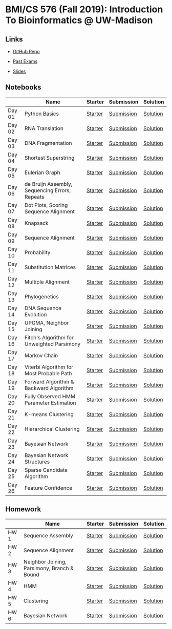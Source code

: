 # BMI/CS 576 (Fall 2019): Introduction To Bioinformatics @ UW-Madison

## Links

- [GitHub Repo](https://github.com/ShawnZhong/CS576-Fall-2019)

- [Past Exams](Past%20Exams)

- [Slides](Slides)

## Notebooks

| | Name | Starter | Submission | Solution |
| --- | --- | --- | --- | --- |
|Day 01|Python Basics|[Starter](Day%2001%20-%20Python%20Basics/Starter/notebook.ipynb)|[Submission](Day%2001%20-%20Python%20Basics/Submission/notebook.ipynb)|[Solution](Day%2001%20-%20Python%20Basics/Solution/notebook.ipynb)
|Day 02|RNA Translation|[Starter](Day%2002%20-%20RNA%20Translation/Starter/notebook.ipynb)|[Submission](Day%2002%20-%20RNA%20Translation/Submission/notebook.ipynb)|[Solution](Day%2002%20-%20RNA%20Translation/Solution/notebook.ipynb)
|Day 03|DNA Fragmentation|[Starter](Day%2003%20-%20DNA%20Fragmentation/Starter/notebook.ipynb)|[Submission](Day%2003%20-%20DNA%20Fragmentation/Submission/notebook.ipynb)|[Solution](Day%2003%20-%20DNA%20Fragmentation/Solution/notebook.ipynb)
|Day 04|Shortest Superstring|[Starter](Day%2004%20-%20Shortest%20Superstring/Starter/notebook.ipynb)|[Submission](Day%2004%20-%20Shortest%20Superstring/Submission/notebook.ipynb)|[Solution](Day%2004%20-%20Shortest%20Superstring/Solution/notebook.ipynb)
|Day 05|Eulerian Graph|[Starter](Day%2005%20-%20Eulerian%20Graph/Starter/notebook.ipynb)|[Submission](Day%2005%20-%20Eulerian%20Graph/Submission/notebook.ipynb)|[Solution](Day%2005%20-%20Eulerian%20Graph/Solution/notebook.ipynb)
|Day 06|de Bruijn Assembly, Sequencing Errors, Repeats|[Starter](Day%2006%20-%20de%20Bruijn%20Assembly%2C%20Sequencing%20Errors%2C%20Repeats/Starter/notebook.ipynb)|[Submission](Day%2006%20-%20de%20Bruijn%20Assembly%2C%20Sequencing%20Errors%2C%20Repeats/Submission/notebook.ipynb)|[Solution](Day%2006%20-%20de%20Bruijn%20Assembly%2C%20Sequencing%20Errors%2C%20Repeats/Solution/notebook.ipynb)
|Day 07|Dot Plots, Scoring Sequence Alignment|[Starter](Day%2007%20-%20Dot%20Plots%2C%20Scoring%20Sequence%20Alignment/Starter/notebook.ipynb)|[Submission](Day%2007%20-%20Dot%20Plots%2C%20Scoring%20Sequence%20Alignment/Submission/notebook.ipynb)|[Solution](Day%2007%20-%20Dot%20Plots%2C%20Scoring%20Sequence%20Alignment/Solution/notebook.ipynb)
|Day 08|Knapsack|[Starter](Day%2008%20-%20Knapsack/Starter/notebook.ipynb)|[Submission](Day%2008%20-%20Knapsack/Submission/notebook.ipynb)|[Solution](Day%2008%20-%20Knapsack/Solution/notebook.ipynb)
|Day 09|Sequence Alignment|[Starter](Day%2009%20-%20Sequence%20Alignment/Starter/notebook.ipynb)|[Submission](Day%2009%20-%20Sequence%20Alignment/Submission/notebook.ipynb)|[Solution](Day%2009%20-%20Sequence%20Alignment/Solution/notebook.ipynb)
|Day 10|Probability|[Starter](Day%2010%20-%20Probability/Starter/notebook.ipynb)|[Submission](Day%2010%20-%20Probability/Submission/notebook.ipynb)|[Solution](Day%2010%20-%20Probability/Solution/notebook.ipynb)
|Day 11|Substitution Matrices|[Starter](Day%2011%20-%20Substitution%20Matrices/Starter/notebook.ipynb)|[Submission](Day%2011%20-%20Substitution%20Matrices/Submission/notebook.ipynb)|[Solution](Day%2011%20-%20Substitution%20Matrices/Solution/notebook.ipynb)
|Day 12|Multiple Alignment|[Starter](Day%2012%20-%20Multiple%20Alignment/Starter/notebook.ipynb)|[Submission](Day%2012%20-%20Multiple%20Alignment/Submission/notebook.ipynb)|[Solution](Day%2012%20-%20Multiple%20Alignment/Solution/notebook.ipynb)
|Day 13|Phylogenetics|[Starter](Day%2013%20-%20Phylogenetics/Starter/notebook.ipynb)|[Submission](Day%2013%20-%20Phylogenetics/Submission/notebook.ipynb)|[Solution](Day%2013%20-%20Phylogenetics/Solution/notebook.ipynb)
|Day 14|DNA Sequence Evolution|[Starter](Day%2014%20-%20DNA%20Sequence%20Evolution/Starter/notebook.ipynb)|[Submission](Day%2014%20-%20DNA%20Sequence%20Evolution/Submission/notebook.ipynb)|[Solution](Day%2014%20-%20DNA%20Sequence%20Evolution/Solution/notebook.ipynb)
|Day 15|UPGMA, Neighbor Joining|[Starter](Day%2015%20-%20UPGMA%2C%20Neighbor%20Joining/Starter/notebook.ipynb)|[Submission](Day%2015%20-%20UPGMA%2C%20Neighbor%20Joining/Submission/notebook.ipynb)|[Solution](Day%2015%20-%20UPGMA%2C%20Neighbor%20Joining/Solution/notebook.ipynb)
|Day 16|Fitch's Algorithm for Unweighted Parsimony|[Starter](Day%2016%20-%20Fitch%27s%20Algorithm%20for%20Unweighted%20Parsimony/Starter/notebook.ipynb)|[Submission](Day%2016%20-%20Fitch%27s%20Algorithm%20for%20Unweighted%20Parsimony/Submission/notebook.ipynb)|[Solution](Day%2016%20-%20Fitch%27s%20Algorithm%20for%20Unweighted%20Parsimony/Solution/notebook.ipynb)
|Day 17|Markov Chain|[Starter](Day%2017%20-%20Markov%20Chain/Starter/notebook.ipynb)|[Submission](Day%2017%20-%20Markov%20Chain/Submission/notebook.ipynb)|[Solution](Day%2017%20-%20Markov%20Chain/Solution/notebook.ipynb)
|Day 18|Viterbi Algorithm for Most Probable Path|[Starter](Day%2018%20-%20Viterbi%20Algorithm%20for%20Most%20Probable%20Path/Starter/notebook.ipynb)|[Submission](Day%2018%20-%20Viterbi%20Algorithm%20for%20Most%20Probable%20Path/Submission/notebook.ipynb)|[Solution](Day%2018%20-%20Viterbi%20Algorithm%20for%20Most%20Probable%20Path/Solution/notebook.ipynb)
|Day 19|Forward Algorithm & Backward Algorithm|[Starter](Day%2019%20-%20Forward%20Algorithm%20%26%20Backward%20Algorithm/Starter/notebook.ipynb)|[Submission](Day%2019%20-%20Forward%20Algorithm%20%26%20Backward%20Algorithm/Submission/notebook.ipynb)|[Solution](Day%2019%20-%20Forward%20Algorithm%20%26%20Backward%20Algorithm/Solution/notebook.ipynb)
|Day 20|Fully Observed HMM Parameter Estimation|[Starter](Day%2020%20-%20Fully%20Observed%20HMM%20Parameter%20Estimation/Starter/notebook.ipynb)|[Submission](Day%2020%20-%20Fully%20Observed%20HMM%20Parameter%20Estimation/Submission/notebook.ipynb)|[Solution](Day%2020%20-%20Fully%20Observed%20HMM%20Parameter%20Estimation/Solution/notebook.ipynb)
|Day 21|K-means Clustering|[Starter](Day%2021%20-%20K-means%20Clustering/Starter/notebook.ipynb)|[Submission](Day%2021%20-%20K-means%20Clustering/Submission/notebook.ipynb)|[Solution](Day%2021%20-%20K-means%20Clustering/Solution/notebook.ipynb)
|Day 22|Hierarchical Clustering|[Starter](Day%2022%20-%20Hierarchical%20Clustering/Starter/notebook.ipynb)|[Submission](Day%2022%20-%20Hierarchical%20Clustering/Submission/notebook.ipynb)|[Solution](Day%2022%20-%20Hierarchical%20Clustering/Solution/notebook.ipynb)
|Day 23|Bayesian Network|[Starter](Day%2023%20-%20Bayesian%20Network/Starter/notebook.ipynb)|[Submission](Day%2023%20-%20Bayesian%20Network/Submission/notebook.ipynb)|[Solution](Day%2023%20-%20Bayesian%20Network/Solution/notebook.ipynb)
|Day 24|Bayesian Network Structures|[Starter](Day%2024%20-%20Bayesian%20Network%20Structures/Starter/notebook.ipynb)|[Submission](Day%2024%20-%20Bayesian%20Network%20Structures/Submission/notebook.ipynb)|[Solution](Day%2024%20-%20Bayesian%20Network%20Structures/Solution/notebook.ipynb)
|Day 25|Sparse Candidate Algorithm|[Starter](Day%2025%20-%20Sparse%20Candidate%20Algorithm/Starter/notebook.ipynb)|[Submission](Day%2025%20-%20Sparse%20Candidate%20Algorithm/Submission/notebook.ipynb)|[Solution](Day%2025%20-%20Sparse%20Candidate%20Algorithm/Solution/notebook.ipynb)
|Day 26|Feature Confidence|[Starter](Day%2026%20-%20Feature%20Confidence/Starter/notebook.ipynb)|[Submission](Day%2026%20-%20Feature%20Confidence/Submission/notebook.ipynb)|[Solution](Day%2026%20-%20Feature%20Confidence/Solution/notebook.ipynb)

## Homework

| | Name | Starter | Submission | Solution |
| --- | --- | --- | --- | --- |
|HW 1|Sequence Assembly|[Starter](HW%201%20-%20Sequence%20Assembly/Starter/notebook.ipynb)|[Submission](HW%201%20-%20Sequence%20Assembly/Submission/notebook.ipynb)|[Solution](HW%201%20-%20Sequence%20Assembly/Solution/notebook.ipynb)
|HW 2|Sequence Alignment|[Starter](HW%202%20-%20Sequence%20Alignment/Starter/notebook.ipynb)|[Submission](HW%202%20-%20Sequence%20Alignment/Submission/notebook.ipynb)|[Solution](HW%202%20-%20Sequence%20Alignment/Solution/notebook.ipynb)
|HW 3|Neighbor Joining, Parsimony, Branch & Bound|[Starter](HW%203%20-%20Neighbor%20Joining%2C%20Parsimony%2C%20Branch%20%26%20Bound/Starter/notebook.ipynb)|[Submission](HW%203%20-%20Neighbor%20Joining%2C%20Parsimony%2C%20Branch%20%26%20Bound/Submission/notebook.ipynb)|[Solution](HW%203%20-%20Neighbor%20Joining%2C%20Parsimony%2C%20Branch%20%26%20Bound/Solution/notebook.ipynb)
|HW 4|HMM|[Starter](HW%204%20-%20HMM/Starter/notebook.ipynb)|[Submission](HW%204%20-%20HMM/Submission/notebook.ipynb)|[Solution](HW%204%20-%20HMM/Solution/notebook.ipynb)
|HW 5|Clustering|[Starter](HW%205%20-%20Clustering/Starter/notebook.ipynb)|[Submission](HW%205%20-%20Clustering/Submission/notebook.ipynb)|[Solution](HW%205%20-%20Clustering/Solution/notebook.ipynb)
|HW 6|Bayesian Network|[Starter](HW%206%20-%20Bayesian%20Network/Starter/notebook.ipynb)|[Submission](HW%206%20-%20Bayesian%20Network/Submission/notebook.ipynb)|[Solution](HW%206%20-%20Bayesian%20Network/Solution/notebook.ipynb)
